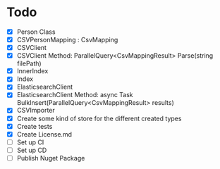 # Todo

- [x] Person Class
- [x] CSVPersonMapping : CsvMapping<Person>
- [x] CSVClient
- [x] CSVClient Method: ParallelQuery<CsvMappingResult<Person>> Parse(string filePath)
- [x] InnerIndex
- [x] Index
- [x] ElasticsearchClient
- [x] ElasticsearchClient Method: async Task<StringResponse> BulkInsert(ParallelQuery<CsvMappingResult<Person>> results)
- [x] CSVImporter
- [x] Create some kind of store for the different created types
- [x] Create tests
- [x] Create License.md
- [ ] Set up CI
- [ ] Set up CD
- [ ] Publish Nuget Package
